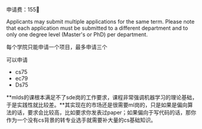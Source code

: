 申请费：155🔪

Applicants may submit multiple applications for the same term. Please note that each application must be submitted to a different department and to only one degree level (Master's or PhD) per department.

每个学院只能申请一个项目，最多申请三个

可以申请

- cs75
- ec79
- Ds75

**mlds的课根本满足不了sde岗的工作要求，课程非常强调机器学习的理论基础，于是实践性就比较差。**其实现在的市场还是很需要ml岗的，只是如果是偏向算法的话，要求会比较高，比如要求你发表过paper；如果偏向于写代码的话，那你作为一个没有cs背景的转专业选手就需要补大量的cs基础知识。
